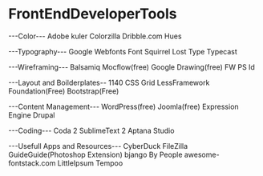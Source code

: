 # FrontEndDeveloperTools

---Color---
Adobe kuler
Colorzilla
Dribble.com
Hues

---Typography---
Google Webfonts
Font Squirrel
Lost Type
Typecast

---Wireframing---
Balsamiq
Mocflow(free)
Google Drawing(free)
FW PS Id

---Layout and Boilderplates--
1140 CSS Grid
LessFramework
Foundation(Free)
Bootstrap(Free)

---Content Management---
WordPress(free)
Joomla(free)
Expression Engine
Drupal

---Coding---
Coda 2
SublimeText 2
Aptana Studio

---Usefull Apps and Resources---
CyberDuck
FileZilla
GuideGuide(Photoshop Extension)
bjango
By People
awesome-fontstack.com
LittleIpsum
Tempoo
